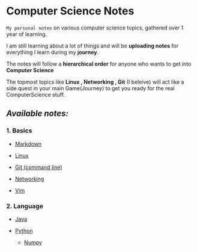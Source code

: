# Computer Science Notes 




`My personal notes` on various computer science topics, gathered over 1 year of learning.

I am still learning about a lot of things and will be **uploading notes** for everything I learn during my **journey**.

The notes will follow a **hierarchical order** for anyone who wants to get into **Computer Science** 

The topmost topics like **Linux , Networking , Git** (I beleive) will act like a side quest in your main Game(Journey) to get you ready for the real ComputerScience stuff. 


## ***Available notes:***

### 1. Basics

* [Markdown](https://github.com/parthshr370/Computer-Science-Notes/blob/main/Notes/Markdown-Notes.md)
* [Linux](https://github.com/parthshr370/Computer-Science-Notes/blob/main/Notes/Linux%20notes.md)
* [Git (command line)](https://github.com/parthshr370/Computer-Science-Notes/blob/main/Notes/Git%20and%20Github.md)
* [Networking](https://github.com/parthshr370/Computer-Science-Notes/blob/main/Notes/Computer%20Networking.md)

* [Vim](https://github.com/parthshr370/Computer-Science-Notes/blob/main/Notes/Vim.md)

### 2. Language
* [Java](https://github.com/parthshr370/Computer-Science-Notes/blob/main/Notes/Java.md)

* [Python](https://github.com/parthshr370/Computer-Science-Notes/blob/main/Notes/Python.md)
    
    * [Numpy](https://github.com/parthshr370/Computer-Science-Notes/blob/main/Notes/Numpy.md)







